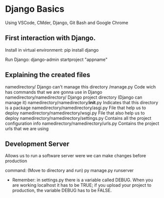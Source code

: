 # Django Basics

Using VSCode, CMder, Django, Git Bash and Google Chrome

## First interaction with Django.

Install in virtual environment:
pip install django

Run Django:
django-admin startproject "appname"

## Explaining the created files

namedirectory/ Django can't manage this directory
/manage.py  Code wich has commands that we are gonna use in Django
namedirectory/namedirectory/ Django project directory (Django can manage it)
namedirectory/namedirectory/__init__.py Indicates that this directory is a package
namedirectory/namedirectory/asgi.py File that help us to deploy
namedirectory/namedirectory/wsgi.py File that also help us to deploy
namedirectory/namedirectory/settings.py Contains all the project configuration info
namedirectory/namedirectory/urls.py Contains the project urls that we are using

## Development Server
Allows us to run a software server were we can make changes before production

command:
(Move to directory and run) 
py manage.py runserver

* Remember: in settings.py there is a variable called DEBUG. When you
are working localhost it has to be TRUE; if you upload your project to 
production, the variable DEBUG has to be FALSE.